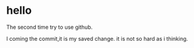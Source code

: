 # hello
The second time try to use github.

I coming the commit,it is my saved change.
it is not so hard as i thinking.

